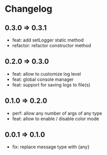 # Changelog

## 0.3.0 => 0.3.1

- feat: add setLogger static method
- refactor: refactor constructor method

## 0.2.0 => 0.3.0

- feat: allow to customize log level
- feat: global console manager
- feat: support for saving logs to file(s)

## 0.1.0 => 0.2.0

- perf: allow any number of args of any type
- feat: allow to enable / disable color mode

## 0.0.1 => 0.1.0

- fix: replace message type with {any}
